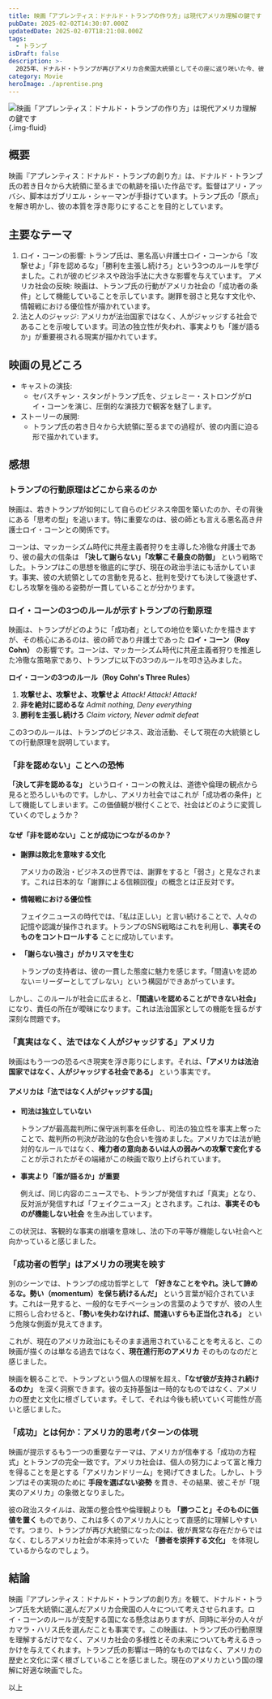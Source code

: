 ```yaml
---
title: 映画「アプレンティス：ドナルド・トランプの作り方」は現代アメリカ理解の鍵です
pubDate: 2025-02-02T14:30:07.000Z
updatedDate: 2025-02-07T18:21:08.000Z
tags:
  - トランプ
isDraft: false
description: >-
  2025年、ドナルド・トランプが再びアメリカ合衆国大統領としてその座に返り咲いた今、彼の行動原理は一層明確になりました。そして、その思考パターンを紐解く上で、映画『アプレンティス：ドナルド・トランプの創り方』は極めて示唆に富む作品です。本作が描くのは、単なるトランプの成り上がり物語ではありません。彼がどのように「アメリカ的成功」の象徴となり、今なお多くの支持を集め続けるのか、その核心に迫るものです。
category: Movie
heroImage: ./aprentise.png
---
```


![映画「アプレンティス：ドナルド・トランプの作り方」は現代アメリカ理解の鍵です](https://object-storage.tyo2.conoha.io/v1/nc_938a9d00d6004f1390c354d4a15ef25b/blog-astro-assets/blog-images/D939CEFD3B7E484187C7F478BA58BC12/aprentise.png){.img-fluid}

## 概要

映画『アプレンティス：ドナルド・トランプの創り方』は、ドナルド・トランプ氏の若き日々から大統領に至るまでの軌跡を描いた作品です。監督はアリ・アッバシ、脚本はガブリエル・シャーマンが手掛けています。トランプ氏の「原点」を解き明かし、彼の本質を浮き彫りにすることを目的としています。

## 主要なテーマ
1. ロイ・コーンの影響:
トランプ氏は、悪名高い弁護士ロイ・コーンから「攻撃せよ」「非を認めるな」「勝利を主張し続けろ」という3つのルールを学びました。これが彼のビジネスや政治手法に大きな影響を与えています。
アメリカ社会の反映:
映画は、トランプ氏の行動がアメリカ社会の「成功者の条件」として機能していることを示しています。謝罪を弱さと見なす文化や、情報戦における優位性が描かれています。
3. 法と人のジャッジ:
アメリカが法治国家ではなく、人がジャッジする社会であることを示唆しています。司法の独立性が失われ、事実よりも「誰が語るか」が重要視される現実が描かれています。


## 映画の見どころ
- キャストの演技:
  - セバスチャン・スタンがトランプ氏を、ジェレミー・ストロングがロイ・コーンを演じ、圧倒的な演技力で観客を魅了します。
- ストーリーの展開:
  - トランプ氏の若き日々から大統領に至るまでの過程が、彼の内面に迫る形で描かれています。

## 感想
### トランプの行動原理はどこから来るのか

映画は、若きトランプが如何にして自らのビジネス帝国を築いたのか、その背後にある「思考の型」を追います。特に重要なのは、彼の師とも言える悪名高き弁護士ロイ・コーンとの関係です。

コーンは、マッカーシズム時代に共産主義者狩りを主導した冷徹な弁護士であり、彼の最大の信条は **「決して謝らない」「攻撃こそ最良の防御」** という戦略でした。トランプはこの思想を徹底的に学び、現在の政治手法にも活かしています。事実、彼の大統領としての言動を見ると、批判を受けても決して後退せず、むしろ攻撃を強める姿勢が一貫していることが分かります。

### ロイ・コーンの3つのルールが示すトランプの行動原理

映画は、トランプがどのように「成功者」としての地位を築いたかを描きますが、その核心にあるのは、彼の師であり弁護士であった **ロイ・コーン（Roy Cohn）** の影響です。コーンは、マッカーシズム時代に共産主義者狩りを推進した冷徹な策略家であり、トランプに以下の3つのルールを叩き込みました。

**ロイ・コーンの3つのルール（Roy Cohn's Three Rules）**

1. **攻撃せよ、攻撃せよ、攻撃せよ** *Attack! Attack! Attack!*
2. **非を絶対に認めるな** *Admit nothing, Deny everything*
3. **勝利を主張し続けろ** *Claim victory, Never admit defeat*

この3つのルールは、トランプのビジネス、政治活動、そして現在の大統領としての行動原理を説明しています。

### 「非を認めない」ことへの恐怖

**「決して非を認めるな」** というロイ・コーンの教えは、道徳や倫理の観点から見ると恐ろしいものです。しかし、アメリカ社会ではこれが「成功者の条件」として機能してしまいます。この価値観が根付くことで、社会はどのように変質していくのでしょうか？

#### なぜ「非を認めない」ことが成功につながるのか？

- **謝罪は敗北を意味する文化**

  アメリカの政治・ビジネスの世界では、謝罪をすると「弱さ」と見なされます。これは日本的な「謝罪による信頼回復」の概念とは正反対です。

- **情報戦における優位性**

  フェイクニュースの時代では、「私は正しい」と言い続けることで、人々の記憶や認識が操作されます。トランプのSNS戦略はこれを利用し、**事実そのものをコントロールする** ことに成功しています。

- **「謝らない強さ」がカリスマを生む**

  トランプの支持者は、彼の一貫した態度に魅力を感じます。「間違いを認めない＝リーダーとしてブレない」という構図ができあがっています。

しかし、このルールが社会に広まると、**「間違いを認めることができない社会」** になり、責任の所在が曖昧になります。これは法治国家としての機能を揺るがす深刻な問題です。

### 「真実はなく、法ではなく人がジャッジする」アメリカ

映画はもう一つの恐るべき現実を浮き彫りにします。それは、**「アメリカは法治国家ではなく、人がジャッジする社会である」** という事実です。

#### アメリカは「法ではなく人がジャッジする国」

- **司法は独立していない**

  トランプが最高裁判所に保守派判事を任命し、司法の独立性を事実上奪ったことで、裁判所の判決が政治的な色合いを強めました。アメリカでは法が絶対的なルールではなく、**権力者の意向あるいは人の弱みへの攻撃で変化する** ことが示されたがその端緒がこの映画で取り上げられています。

- **事実より「誰が語るか」が重要**

  例えば、同じ内容のニュースでも、トランプが発信すれば「真実」となり、反対派が発信すれば「フェイクニュース」とされます。これは、**事実そのものが機能しない社会** を生み出しています。

この状況は、客観的な事実の崩壊を意味し、法の下の平等が機能しない社会へと向かっていると感じました。



### 「成功者の哲学」はアメリカの現実を映す

別のシーンでは、トランプの成功哲学として **「好きなことをやれ。決して諦めるな。勢い（momentum）を保ち続けるんだ」** という言葉が紹介されています。これは一見すると、一般的なモチベーションの言葉のようですが、彼の人生に照らし合わせると、**「勢いを失わなければ、間違いすらも正当化される」** という危険な側面が見えてきます。

これが、現在のアメリカ政治にもそのまま適用されていることを考えると、この映画が描くのは単なる過去ではなく、**現在進行形のアメリカ** そのものなのだと感じました。 

映画を観ることで、トランプという個人の理解を超え、**「なぜ彼が支持され続けるのか」** を深く洞察できます。彼の支持基盤は一時的なものではなく、アメリカの歴史と文化に根ざしています。そして、それは今後も続いていく可能性が高いと感じました。

### 「成功」とは何か：アメリカ的思考パターンの体現

映画が提示するもう一つの重要なテーマは、アメリカが信奉する「成功の方程式」とトランプの完全一致です。アメリカ社会は、個人の努力によって富と権力を得ることを是とする「アメリカンドリーム」を掲げてきました。しかし、トランプはその実現のために **手段を選ばない姿勢** を貫き、その結果、彼こそが「現実のアメリカ」の象徴となりました。

彼の政治スタイルは、政策の整合性や倫理観よりも **「勝つこと」そのものに価値を置く** ものであり、これは多くのアメリカ人にとって直感的に理解しやすいです。つまり、トランプが再び大統領になったのは、彼が異常な存在だからではなく、むしろアメリカ社会が本来持っていた **「勝者を崇拝する文化」** を体現しているからなのでしょう。



## 結論

映画『アプレンティス：ドナルド・トランプの創り方』を観て、ドナルド・トランプ氏を大統領に選んだアメリカ合衆国の人々について考えさせられます。ロイ・コーンのルールが支配する国になる懸念はありますが、同時に半分の人々がカマラ・ハリス氏を選んだことも事実です。この映画は、トランプ氏の行動原理を理解するだけでなく、アメリカ社会の多様性とその未来についても考えるきっかけを与えてくれます。トランプ氏の影響は一時的なものではなく、アメリカの歴史と文化に深く根ざしていることを感じました。現在のアメリカという国の理解に好適な映画でした。




以上
